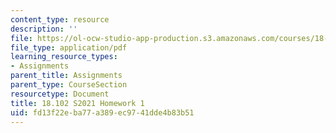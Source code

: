 ```yaml
---
content_type: resource
description: ''
file: https://ol-ocw-studio-app-production.s3.amazonaws.com/courses/18-102-introduction-to-functional-analysis-spring-2021/fd13f22eba77a389ec9741dde4b83b51_MIT18_102s21_hw1.pdf
file_type: application/pdf
learning_resource_types:
- Assignments
parent_title: Assignments
parent_type: CourseSection
resourcetype: Document
title: 18.102 S2021 Homework 1
uid: fd13f22e-ba77-a389-ec97-41dde4b83b51
---
```


